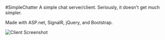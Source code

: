 #SimpleChatter
A simple chat server/client.  Seriously, it doesn't get much simpler.

Made with ASP.net, SignalR, jQuery, and Bootstrap.

![Client Screenshot](http://i.imgur.com/JnBtKw8.png)